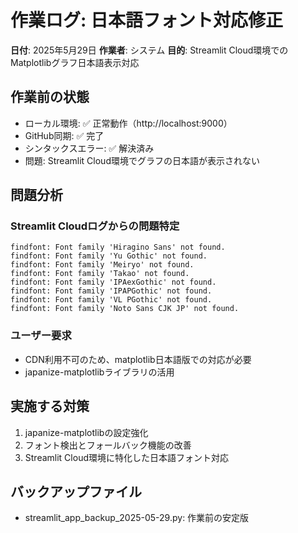 # 作業ログ: 日本語フォント対応修正
**日付**: 2025年5月29日
**作業者**: システム
**目的**: Streamlit Cloud環境でのMatplotlibグラフ日本語表示対応

## 作業前の状態
- ローカル環境: ✅ 正常動作（http://localhost:9000）
- GitHub同期: ✅ 完了
- シンタックスエラー: ✅ 解決済み
- 問題: Streamlit Cloud環境でグラフの日本語が表示されない

## 問題分析
### Streamlit Cloudログからの問題特定
```
findfont: Font family 'Hiragino Sans' not found.
findfont: Font family 'Yu Gothic' not found.
findfont: Font family 'Meiryo' not found.
findfont: Font family 'Takao' not found.
findfont: Font family 'IPAexGothic' not found.
findfont: Font family 'IPAPGothic' not found.
findfont: Font family 'VL PGothic' not found.
findfont: Font family 'Noto Sans CJK JP' not found.
```

### ユーザー要求
- CDN利用不可のため、matplotlib日本語版での対応が必要
- japanize-matplotlibライブラリの活用

## 実施する対策
1. japanize-matplotlibの設定強化
2. フォント検出とフォールバック機能の改善
3. Streamlit Cloud環境に特化した日本語フォント対応

## バックアップファイル
- streamlit_app_backup_2025-05-29.py: 作業前の安定版
